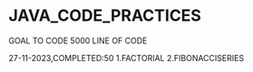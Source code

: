 # JAVA_CODE_PRACTICES
GOAL TO CODE 5000 LINE OF CODE

27-11-2023,COMPLETED:50
1.FACTORIAL
2.FIBONACCISERIES
